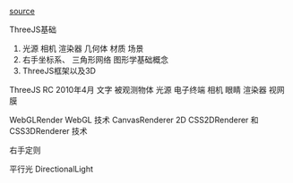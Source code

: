 [source](https://juejin.im/book/5bc6bebee51d450e7e51c19c/section/5bc6bed4f265da0a972e4c84)

ThreeJS基础

1. 光源 相机  渲染器 几何体  材质   场景  
2. 右手坐标系、 三角形网络  图形学基础概念
3. ThreeJS框架以及3D

ThreeJS  RC   2010年4月
文字  被观测物体
光源  电子终端
相机   眼睛
渲染器 视网膜

WebGLRender  WebGL 技术
CanvasRenderer  2D
CSS2DRenderer 和CSS3DRenderer 技术

右手定则

平行光  DirectionalLight  

